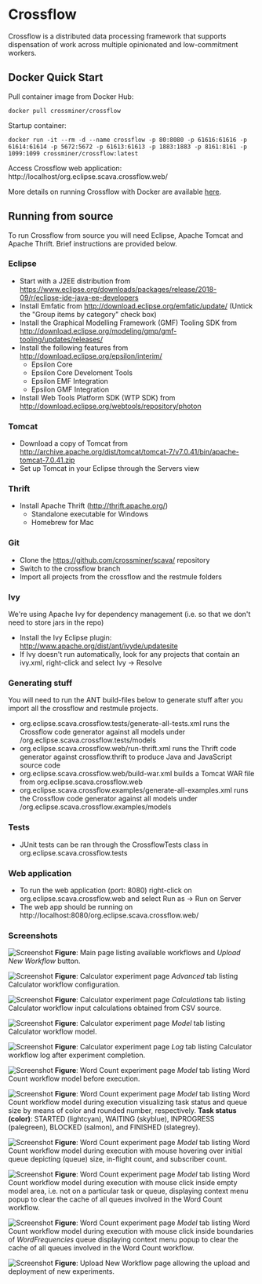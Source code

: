 # Crossflow

Crossflow is a distributed data processing framework that supports dispensation of work across multiple opinionated and low-commitment workers.

## Docker Quick Start

Pull container image from Docker Hub:

`docker pull crossminer/crossflow`

Startup container:

`docker run -it --rm -d --name crossflow -p 80:8080 -p 61616:61616 -p 61614:61614 -p 5672:5672 -p 61613:61613 -p 1883:1883 -p 8161:8161 -p 1099:1099 crossminer/crossflow:latest`

Access Crossflow web application:
http://localhost/org.eclipse.scava.crossflow.web/

More details on running Crossflow with Docker are available [here](https://github.com/crossminer/scava/tree/crossflow/crossflow/org.eclipse.scava.crossflow.web.docker/README.md).

## Running from source
To run Crossflow from source you will need Eclipse, Apache Tomcat and Apache Thrift. Brief instructions are provided below.

### Eclipse
- Start with a J2EE distribution from https://www.eclipse.org/downloads/packages/release/2018-09/r/eclipse-ide-java-ee-developers
- Install Emfatic from http://download.eclipse.org/emfatic/update/ (Untick the "Group items by category" check box)
- Install the Graphical Modelling Framework (GMF) Tooling SDK from http://download.eclipse.org/modeling/gmp/gmf-tooling/updates/releases/
- Install the following features from http://download.eclipse.org/epsilon/interim/
	- Epsilon Core
	- Epsilon Core Develoment Tools
	- Epsilon EMF Integration
	- Epsilon GMF Integration
- Install Web Tools Platform SDK (WTP SDK) from http://download.eclipse.org/webtools/repository/photon

### Tomcat
- Download a copy of Tomcat from http://archive.apache.org/dist/tomcat/tomcat-7/v7.0.41/bin/apache-tomcat-7.0.41.zip
- Set up Tomcat in your Eclipse through the Servers view

### Thrift
- Install Apache Thrift (http://thrift.apache.org/)
	- Standalone executable for Windows
	- Homebrew for Mac

### Git
- Clone the https://github.com/crossminer/scava/ repository
- Switch to the crossflow branch
- Import all projects from the crossflow and the restmule folders

### Ivy
We're using Apache Ivy for dependency management (i.e. so that we don't need to store jars in the repo)
- Install the Ivy Eclipse plugin: http://www.apache.org/dist/ant/ivyde/updatesite
- If Ivy doesn't run automatically, look for any projects that contain an ivy.xml, right-click and select Ivy -> Resolve

### Generating stuff
You will need to run the ANT build-files below to generate stuff after you import all the crossflow and restmule projects.

- org.eclipse.scava.crossflow.tests/generate-all-tests.xml runs the Crossflow code generator against all models under /org.eclipse.scava.crossflow.tests/models
- org.eclipse.scava.crossflow.web/run-thrift.xml runs the Thrift code generator against crossflow.thrift to produce Java and JavaScript source code
- org.eclipse.scava.crossflow.web/build-war.xml builds a Tomcat WAR file from org.eclipse.scava.crossflow.web
- org.eclipse.scava.crossflow.examples/generate-all-examples.xml runs the Crossflow code generator against all models under /org.eclipse.scava.crossflow.examples/models

### Tests
- JUnit tests can be ran through the CrossflowTests class in org.eclipse.scava.crossflow.tests

### Web application
- To run the web application (port: 8080) right-click on org.eclipse.scava.crossflow.web and select Run as -> Run on Server
- The web app should be running on http://localhost:8080/org.eclipse.scava.crossflow.web/

### Screenshots

![Screenshot](https://i.imgur.com/2fCpm3j.png)
**Figure**: Main page listing available workflows and *Upload New Workflow* button.

![Screenshot](https://i.imgur.com/kUHzksZ.png)
**Figure**: Calculator experiment page *Advanced* tab listing Calculator workflow configuration.

![Screenshot](https://i.imgur.com/dVt67VZ.png)
**Figure**: Calculator experiment page *Calculations* tab listing Calculator workflow input calculations obtained from CSV source.

![Screenshot](https://i.imgur.com/CdaLwCp.png)
**Figure**: Calculator experiment page *Model* tab listing Calculator workflow model.

![Screenshot](https://i.imgur.com/JkhO1ww.png)
**Figure**: Calculator experiment page *Log* tab listing Calculator workflow log after experiment completion.

![Screenshot](https://i.imgur.com/eXMHPQR.png)
**Figure**: Word Count experiment page *Model* tab listing Word Count workflow model before execution.

![Screenshot](https://i.imgur.com/7Yllj4N.png)
**Figure**: Word Count experiment page *Model* tab listing Word Count workflow model during execution visualizing task status and queue size by means of color and rounded number, respectively. **Task status (color)**: STARTED (lightcyan), WAITING (skyblue), INPROGRESS (palegreen), BLOCKED (salmon), and FINISHED (slategrey).  

![Screenshot](https://i.imgur.com/8RAeDDl.png)
**Figure**: Word Count experiment page *Model* tab listing Word Count workflow model during execution with mouse hovering over initial queue depicting (queue) size, in-flight count, and subscriber count.

![Screenshot](https://i.imgur.com/kFrultE.png)
**Figure**: Word Count experiment page *Model* tab listing Word Count workflow model during execution with mouse click inside empty model area, i.e. not on a particular task or queue, displaying context menu popup to clear the cache of all queues involved in the Word Count workflow.

 ![Screenshot](https://i.imgur.com/wjbiQn0.png)
**Figure**: Word Count experiment page *Model* tab listing Word Count workflow model during execution with mouse click inside boundaries of *WordFrequencies* queue displaying context menu popup to clear the cache of all queues involved in the Word Count workflow.

 ![Screenshot](https://i.imgur.com/MCqT43z.png)
**Figure**: Upload New Workflow page allowing the upload and deployment of new experiments.
